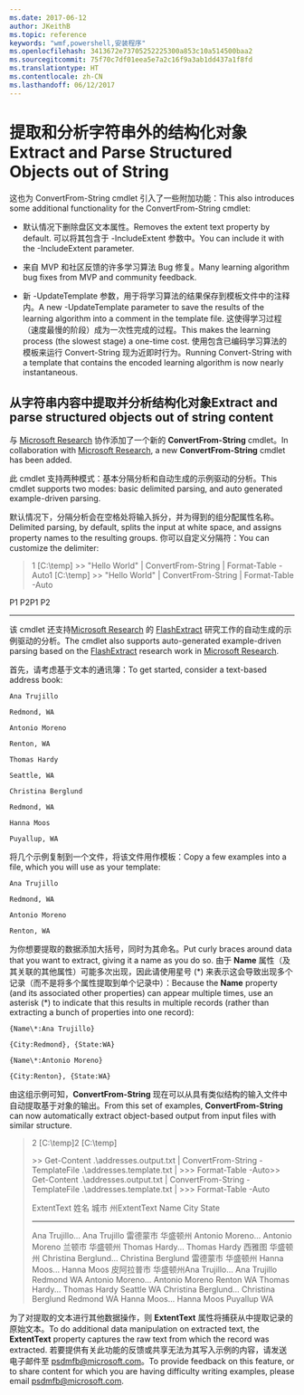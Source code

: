 ```yaml
---
ms.date: 2017-06-12
author: JKeithB
ms.topic: reference
keywords: "wmf,powershell,安装程序"
ms.openlocfilehash: 3413672e73705252225300a853c10a514500baa2
ms.sourcegitcommit: 75f70c7df01eea5e7a2c16f9a3ab1dd437a1f8fd
ms.translationtype: HT
ms.contentlocale: zh-CN
ms.lasthandoff: 06/12/2017
---
```

# <a name="extract-and-parse-structured-objects-out-of-string"></a><span data-ttu-id="24123-102">提取和分析字符串外的结构化对象</span><span class="sxs-lookup"><span data-stu-id="24123-102">Extract and Parse Structured Objects out of String</span></span>
<span data-ttu-id="24123-103">这也为 ConvertFrom-String cmdlet 引入了一些附加功能：</span><span class="sxs-lookup"><span data-stu-id="24123-103">This also introduces some additional functionality for the ConvertFrom-String cmdlet:</span></span>

-   <span data-ttu-id="24123-104">默认情况下删除盘区文本属性。</span><span class="sxs-lookup"><span data-stu-id="24123-104">Removes the extent text property by default.</span></span> <span data-ttu-id="24123-105">可以将其包含于 -IncludeExtent 参数中。</span><span class="sxs-lookup"><span data-stu-id="24123-105">You can include it with the -IncludeExtent parameter.</span></span>

-   <span data-ttu-id="24123-106">来自 MVP 和社区反馈的许多学习算法 Bug 修复。</span><span class="sxs-lookup"><span data-stu-id="24123-106">Many learning algorithm bug fixes from MVP and community feedback.</span></span>

-   <span data-ttu-id="24123-107">新 -UpdateTemplate 参数，用于将学习算法的结果保存到模板文件中的注释内。</span><span class="sxs-lookup"><span data-stu-id="24123-107">A new -UpdateTemplate parameter to save the results of the learning algorithm into a comment in the template file.</span></span> <span data-ttu-id="24123-108">这使得学习过程（速度最慢的阶段）成为一次性完成的过程。</span><span class="sxs-lookup"><span data-stu-id="24123-108">This makes the learning process (the slowest stage) a one-time cost.</span></span> <span data-ttu-id="24123-109">使用包含已编码学习算法的模板来运行 Convert-String 现为近即时行为。</span><span class="sxs-lookup"><span data-stu-id="24123-109">Running Convert-String with a template that contains the encoded learning algorithm is now nearly instantaneous.</span></span>


<a name="extract-and-parse-structured-objects-out-of-string-content"></a><span data-ttu-id="24123-110">从字符串内容中提取并分析结构化对象</span><span class="sxs-lookup"><span data-stu-id="24123-110">Extract and parse structured objects out of string content</span></span>
----------------------------------------------------------

<span data-ttu-id="24123-111">与 [Microsoft Research](http://research.microsoft.com/) 协作添加了一个新的 **ConvertFrom-String** cmdlet。</span><span class="sxs-lookup"><span data-stu-id="24123-111">In collaboration with [Microsoft Research](http://research.microsoft.com/), a new **ConvertFrom-String** cmdlet has been added.</span></span>

<span data-ttu-id="24123-112">此 cmdlet 支持两种模式：基本分隔分析和自动生成的示例驱动的分析。</span><span class="sxs-lookup"><span data-stu-id="24123-112">This cmdlet supports two modes: basic delimited parsing, and auto generated example-driven parsing.</span></span>

<span data-ttu-id="24123-113">默认情况下，分隔分析会在空格处将输入拆分，并为得到的组分配属性名称。</span><span class="sxs-lookup"><span data-stu-id="24123-113">Delimited parsing, by default, splits the input at white space, and assigns property names to the resulting groups.</span></span> <span data-ttu-id="24123-114">你可以自定义分隔符：</span><span class="sxs-lookup"><span data-stu-id="24123-114">You can customize the delimiter:</span></span>

> <span data-ttu-id="24123-115">1 \[C:\\temp\] &gt;&gt; "Hello World" | ConvertFrom-String | Format-Table -Auto</span><span class="sxs-lookup"><span data-stu-id="24123-115">1 \[C:\\temp\] &gt;&gt; "Hello World" | ConvertFrom-String | Format-Table -Auto</span></span>

<span data-ttu-id="24123-116">P1    P2</span><span class="sxs-lookup"><span data-stu-id="24123-116">P1    P2</span></span>
--    --

<span data-ttu-id="24123-117">该 cmdlet 还支持[Microsoft Research](http://research.microsoft.com) 的 [FlashExtract](http://research.microsoft.com/en-us/um/people/sumitg/flashextract.html) 研究工作的自动生成的示例驱动的分析。</span><span class="sxs-lookup"><span data-stu-id="24123-117">The cmdlet also supports auto-generated example-driven parsing based on the [FlashExtract](http://research.microsoft.com/en-us/um/people/sumitg/flashextract.html) research work in [Microsoft Research](http://research.microsoft.com).</span></span>

<span data-ttu-id="24123-118">首先，请考虑基于文本的通讯簿：</span><span class="sxs-lookup"><span data-stu-id="24123-118">To get started, consider a text-based address book:</span></span>

    Ana Trujillo

    Redmond, WA

    Antonio Moreno

    Renton, WA

    Thomas Hardy

    Seattle, WA

    Christina Berglund

    Redmond, WA

    Hanna Moos

    Puyallup, WA

<span data-ttu-id="24123-119">将几个示例复制到一个文件，将该文件用作模板：</span><span class="sxs-lookup"><span data-stu-id="24123-119">Copy a few examples into a file, which you will use as your template:</span></span>

    Ana Trujillo

    Redmond, WA

    Antonio Moreno

    Renton, WA

   

<span data-ttu-id="24123-120">为你想要提取的数据添加大括号，同时为其命名。</span><span class="sxs-lookup"><span data-stu-id="24123-120">Put curly braces around data that you want to extract, giving it a name as you do so.</span></span> <span data-ttu-id="24123-121">由于 **Name** 属性（及其关联的其他属性）可能多次出现，因此请使用星号 (\*) 来表示这会导致出现多个记录（而不是将多个属性提取到单个记录中）：</span><span class="sxs-lookup"><span data-stu-id="24123-121">Because the **Name** property (and its associated other properties) can appear multiple times, use an asterisk (\*) to indicate that this results in multiple records (rather than extracting a bunch of properties into one record):</span></span>

    {Name\*:Ana Trujillo}

    {City:Redmond}, {State:WA}

    {Name\*:Antonio Moreno}

    {City:Renton}, {State:WA}

<span data-ttu-id="24123-122">由这组示例可知，**ConvertFrom-String** 现在可以从具有类似结构的输入文件中自动提取基于对象的输出。</span><span class="sxs-lookup"><span data-stu-id="24123-122">From this set of examples, **ConvertFrom-String** can now automatically extract object-based output from input files with similar structure.</span></span>

> <span data-ttu-id="24123-123">2 \[C:\\temp\]</span><span class="sxs-lookup"><span data-stu-id="24123-123">2 \[C:\\temp\]</span></span>
>
> <span data-ttu-id="24123-124">&gt;&gt; Get-Content .\\addresses.output.txt | ConvertFrom-String -TemplateFile .\\addresses.template.txt | &gt;&gt;&gt; Format-Table -Auto</span><span class="sxs-lookup"><span data-stu-id="24123-124">&gt;&gt; Get-Content .\\addresses.output.txt | ConvertFrom-String -TemplateFile .\\addresses.template.txt | &gt;&gt;&gt; Format-Table -Auto</span></span>
>
> <span data-ttu-id="24123-125">ExtentText                     姓名               城市     州</span><span class="sxs-lookup"><span data-stu-id="24123-125">ExtentText                     Name               City     State</span></span>
> ----------                     ----               ----     -----
> <span data-ttu-id="24123-126">Ana Trujillo...              Ana Trujillo       雷德蒙市  华盛顿州 Antonio Moreno...            Antonio Moreno     兰顿市   华盛顿州 Thomas Hardy...              Thomas Hardy       西雅图  华盛顿州 Christina Berglund...        Christina Berglund 雷德蒙市  华盛顿州 Hanna Moos...                Hanna Moos         皮阿拉普市 华盛顿州</span><span class="sxs-lookup"><span data-stu-id="24123-126">Ana Trujillo...                Ana Trujillo       Redmond  WA Antonio Moreno...              Antonio Moreno     Renton   WA Thomas Hardy...                Thomas Hardy       Seattle  WA Christina Berglund...          Christina Berglund Redmond  WA Hanna Moos...                  Hanna Moos         Puyallup WA</span></span>

<span data-ttu-id="24123-127">为了对提取的文本进行其他数据操作，则 **ExtentText** 属性将捕获从中提取记录的原始文本。</span><span class="sxs-lookup"><span data-stu-id="24123-127">To do additional data manipulation on extracted text, the **ExtentText** property captures the raw text from which the record was extracted.</span></span> <span data-ttu-id="24123-128">若要提供有关此功能的反馈或共享无法为其写入示例的内容，请发送电子邮件至 <psdmfb@microsoft.com>。</span><span class="sxs-lookup"><span data-stu-id="24123-128">To provide feedback on this feature, or to share content for which you are having difficulty writing examples, please email <psdmfb@microsoft.com>.</span></span>

